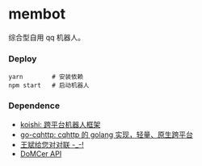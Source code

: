 # membot

综合型自用 qq 机器人。

### Deploy

```
yarn        # 安装依赖
npm start   # 启动机器人
```

### Dependence

* [koishi: 跨平台机器人框架](https://github.com/koishijs/koishi)
* [go-cqhttp: cqhttp 的 golang 实现，轻量、原生跨平台](https://github.com/Mrs4s/go-cqhttp)
* [王斌给您对对联 -_-!](https://ai.binwang.me/couplet/)
* [DoMCer API](http://api.domcer.com/)
